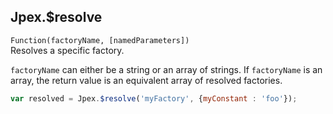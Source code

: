 ## Jpex.$resolve
`Function(factoryName, [namedParameters])`  
Resolves a specific factory.  

`factoryName` can either be a string or an array of strings. If `factoryName` is an array, the return value is an equivalent array of resolved factories.

```javascript
var resolved = Jpex.$resolve('myFactory', {myConstant : 'foo'});
```
